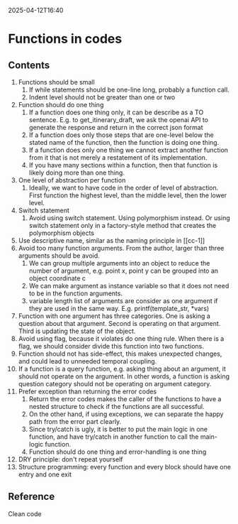 2025-04-12T16:40
# Functions in codes
## Contents
1. Functions should be small
	1. If while statements should be one-line long, probably a function call.
	2. Indent level should not be greater than one or two
2. Function should do one thing
	1. If a function does one thing only, it can be describe as a TO sentence. E.g. to get_itinerary_draft, we ask the openai API to generate the response and return in the correct json format
	2. If a function does only those steps that are one-level below the stated name of the function, then the function is doing one thing.
	3. If a function does only one thing we cannot extract another function from it that is not merely a restatement of its implementation.
	4. If you have many sections within a function, then that function is likely doing more than one thing.
3. One level of abstraction per function
	1. Ideally, we want to have code in the order of level of abstraction. First function the highest level, than the middle level, then the lower level.
4. Switch statement
	1. Avoid using switch statement. Using polymorphism instead. Or using switch statement only in a factory-style method that creates the polymorphism objects
5. Use descriptive name, similar as the naming principle in [[cc-1]]
6. Avoid too many function arguments. From the author, larger than three arguments should be avoid. 
	1. We can group multiple arguments into an object to reduce the number of argument, e.g. point x, point y can be grouped into an object coordinate c
	2. We can make argument as instance variable so that it does not need to be in the function arguments.
	3. variable length list of arguments are consider as one argument if they are used in the same way. E.g. printf(template_str, *vars)
7. Function with one argument has three categories. One is asking a question about that argument. Second is operating on that argument. Third is updating the state of the object.
8. Avoid using flag, because it violates do one thing rule. When there is a flag, we should consider divide this function into two functions.
9. Function should not has side-effect, this makes unexpected changes, and could lead to unneeded temporal coupling.
10. If a function is a query function, e.g. asking thing about an argument, it should not operate on the argument. In other words, a function is asking question category should not be operating on argument category.
11. Prefer exception than returning the error codes
	1. Return the error codes makes the caller of the functions to have a nested structure to check if the functions are all successful.
	2. On the other hand, if using exceptions, we can separate the happy path from the error part clearly.
	3. Since try/catch is ugly, it is better to put the main logic in one function, and have try/catch in another function to call the main-logic function.
	4. Function should do one thing and error-handling is one thing
12. DRY principle: don't repeat yourself
13. Structure programming: every function and every block should have one entry and one exit

## Reference
Clean code

